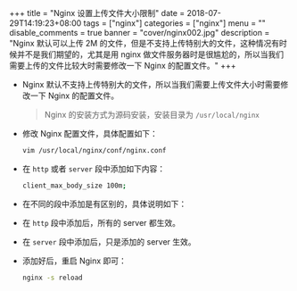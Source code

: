 +++
title = "Nginx 设置上传文件大小限制"
date = 2018-07-29T14:19:23+08:00
tags = ["nginx"]
categories = ["nginx"]
menu = ""
disable_comments = true
banner = "cover/nginx002.jpg"
description = "Nginx 默认可以上传 2M 的文件，但是不支持上传特别大的文件，这种情况有时候并不是我们期望的，尤其是用 nginx 做文件服务器时是很尴尬的，所以当我们需要上传的文件比较大时需要修改一下 Nginx 的配置文件。"
+++

- Nginx 默认不支持上传特别大的文件，所以当我们需要上传文件大小时需要修改一下 Nginx 的配置文件。
  > Nginx 的安装方式为源码安装，安装目录为 `/usr/local/nginx`

- 修改 Nginx 配置文件，具体配置如下：
  
  ```bash
  vim /usr/local/nginx/conf/nginx.conf
  ```

- 在 `http` 或者 `server` 段中添加如下内容：
  
  ```bash
  client_max_body_size 100m;
  ```

- 在不同的段中添加是有区别的，具体说明如下：
- 在 `http` 段中添加后，所有的 server 都生效。
- 在 `server` 段中添加后，只是添加的 server 生效。
- 添加好后，重启 Nginx 即可：

  ```bash
  nginx -s reload
  ```

